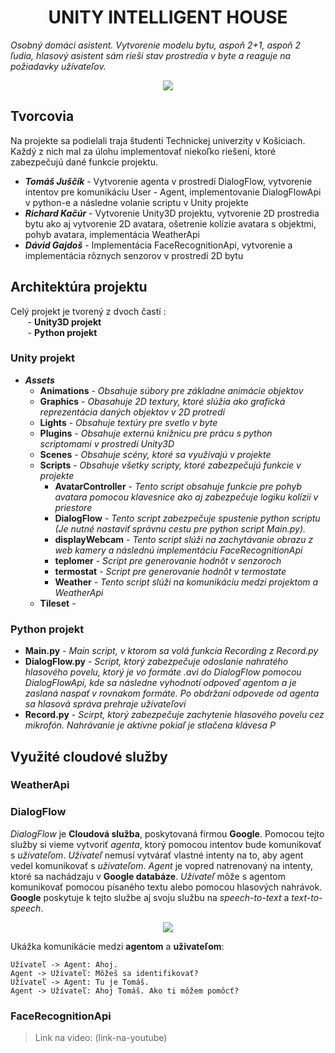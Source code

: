 <h1 align="center">UNITY INTELLIGENT HOUSE</h1>

*Osobný domáci asistent. Vytvorenie modelu bytu, aspoň 2+1, aspoň 2 ľudia, hlasový asistent sám rieši stav prostredia v byte a reaguje na požiadavky užívateľov.*

<p align="center">
  <img src="https://i.imgur.com/7A8fKBh.png">
</p>

## Tvorcovia
Na projekte sa podielali traja študenti Technickej univerzity v Košiciach. Každý z nich mal za úlohu implementovať niekoľko riešení, ktoré zabezpečujú dané funkcie projektu.

- ***Tomáš Juščík*** - Vytvorenie agenta v prostredí DialogFlow, vytvorenie intentov pre komunikáciu User - Agent, implementovanie DialogFlowApi v python-e a následne volanie scriptu v Unity projekte
- ***Richard Kačúr*** - Vytvorenie Unity3D projektu, vytvorenie 2D prostredia bytu ako aj vytvorenie 2D avatara, ošetrenie kolízie avatara s objektmi, pohyb avatara, implementácia WeatherApi
- ***Dávid Gajdoš*** - Implementácia FaceRecognitionApi, vytvorenie a implementácia rôznych senzorov v prostredí 2D bytu

## Architektúra projektu

Celý projekt je tvorený z dvoch častí : \
&nbsp;&nbsp;&nbsp;&nbsp;&nbsp;&nbsp;&nbsp;- **Unity3D projekt**\
&nbsp;&nbsp;&nbsp;&nbsp;&nbsp;&nbsp;&nbsp;- **Python projekt**
### Unity projekt ###
- ***Assets***
  - **Animations** - *Obsahuje súbory pre základne animácie objektov*
  - **Graphics** - *Obasahuje 2D textury, ktoré slúžia ako grafická reprezentácia daných objektov v 2D protredí*
  - **Lights** - *Obsahuje textúry pre svetlo v byte*
  - **Plugins** - *Obsahuje externú knižnicu pre prácu s python scriptomami v prostredí Unity3D*
  - **Scenes** - *Obsahuje scény, ktoré sa využívajú v projekte*
  - **Scripts** - *Obsahuje všetky scripty, ktoré zabezpečujú funkcie v projekte*
    - **AvatarController** - *Tento script obsahuje funkcie pre pohyb avatara pomocou klavesnice ako aj zabezpečuje logiku kolízií v priestore*
    - **DialogFlow** - *Tento script zabezpečuje spustenie python scriptu (Je nutné nastaviť správnu cestu pre python script Main.py).*
    - **displayWebcam** - *Tento script slúži na zachytávanie obrazu z web kamery a následnú implementáciu FaceRecognitionApi*
    - **teplomer** - *Script pre generovanie hodnôt v senzoroch*
    - **termostat** - *Script pre generovanie hodnôt v termostate*
    - **Weather** - *Tento script slúži na komunikáciu medzi projektom a WeatherApi*
  - **Tileset** - 

### Python projekt ###
- **Main.py** - *Main script, v ktorom sa volá funkcia Recording z Record.py*
- **DialogFlow.py** - *Script, ktorý zabezpečuje odoslanie nahratého hlasového povelu, ktorý je vo formáte .avi do DialogFlow pomocou DialogFlowApi, kde sa následne vyhodnotí odpoveď agentom a je zaslaná naspať v rovnakom formáte. Po obdržaní odpovede od agenta sa hlasová správa prehraje užívateľovi*
- **Record.py** - *Scirpt, ktorý zabezpečuje zachytenie hlasového povelu cez mikrofón. Nahrávanie je aktívne pokiaľ je stlačena klávesa P*

## Využité cloudové služby ##
### WeatherApi ###
### DialogFlow ###
*DialogFlow* je **Cloudová služba**, poskytovaná firmou **Google**. Pomocou tejto služby si vieme vytvoriť *agenta*, ktorý pomocou intentov bude komunikovať s *užívateľom*. *Užívateľ* nemusí vytvárať vlastné intenty na to, aby agent vedel komunikovať s *užívateľom*. *Agent* je vopred natrenovaný na intenty, ktoré sa nachádzaju v **Google databáze**. *Užívateľ* môže s agentom komunikovať pomocou písaného textu alebo pomocou hlasových nahrávok. **Google** poskytuje k tejto službe aj svoju službu na *speech-to-text* a *text-to-speech*.

<p align="center">
  <img src="https://i.imgur.com/9DpgRju.png">
</p>

Ukážka komunikácie medzi **agentom** a **uživateľom**:
```
Užívateľ -> Agent: Ahoj.
Agent -> Užívateľ: Môžeš sa identifikovať?
Užívateľ -> Agent: Tu je Tomáš.
Agent -> Užívateľ: Ahoj Tomáš. Ako ti môžem pomôcť?
```

### FaceRecognitionApi ###

>Link na video: (link-na-youtube)

